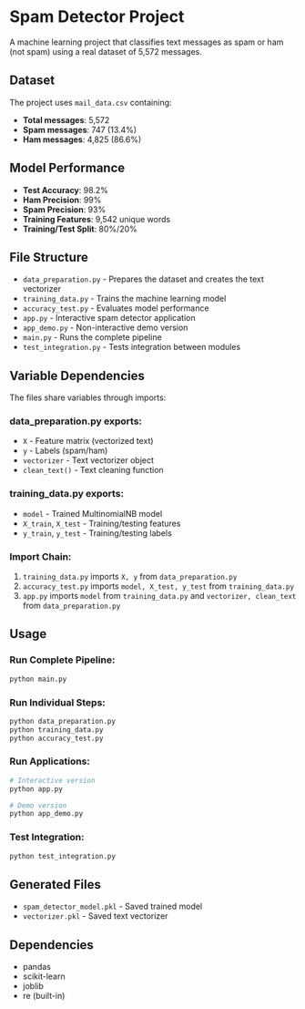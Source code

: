 # Spam Detector Project

A machine learning project that classifies text messages as spam or ham (not spam) using a real dataset of 5,572 messages.

## Dataset

The project uses `mail_data.csv` containing:
- **Total messages**: 5,572
- **Spam messages**: 747 (13.4%)
- **Ham messages**: 4,825 (86.6%)

## Model Performance

- **Test Accuracy**: 98.2%
- **Ham Precision**: 99%
- **Spam Precision**: 93%
- **Training Features**: 9,542 unique words
- **Training/Test Split**: 80%/20%

## File Structure

- `data_preparation.py` - Prepares the dataset and creates the text vectorizer
- `training_data.py` - Trains the machine learning model 
- `accuracy_test.py` - Evaluates model performance
- `app.py` - Interactive spam detector application
- `app_demo.py` - Non-interactive demo version
- `main.py` - Runs the complete pipeline
- `test_integration.py` - Tests integration between modules

## Variable Dependencies

The files share variables through imports:

### data_preparation.py exports:
- `X` - Feature matrix (vectorized text)
- `y` - Labels (spam/ham)
- `vectorizer` - Text vectorizer object
- `clean_text()` - Text cleaning function

### training_data.py exports:
- `model` - Trained MultinomialNB model
- `X_train`, `X_test` - Training/testing features
- `y_train`, `y_test` - Training/testing labels

### Import Chain:
1. `training_data.py` imports `X, y` from `data_preparation.py`
2. `accuracy_test.py` imports `model, X_test, y_test` from `training_data.py`
3. `app.py` imports `model` from `training_data.py` and `vectorizer, clean_text` from `data_preparation.py`

## Usage

### Run Complete Pipeline:
```bash
python main.py
```

### Run Individual Steps:
```bash
python data_preparation.py
python training_data.py
python accuracy_test.py
```

### Run Applications:
```bash
# Interactive version
python app.py

# Demo version
python app_demo.py
```

### Test Integration:
```bash
python test_integration.py
```

## Generated Files

- `spam_detector_model.pkl` - Saved trained model
- `vectorizer.pkl` - Saved text vectorizer

## Dependencies

- pandas
- scikit-learn
- joblib
- re (built-in)
